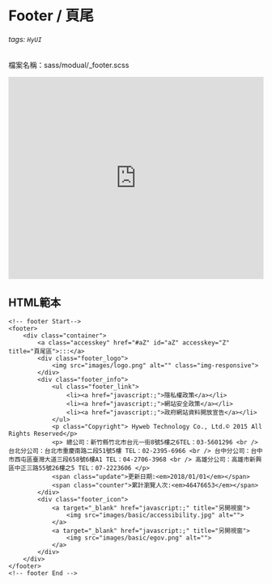 # Footer / 頁尾</font>

###### tags: `HyUI`

檔案名稱：sass/modual/_footer.scss

<iframe height="400" style="width: 100%;" scrolling="no" title="Footer / 頁尾" src="https://codepen.io/u00hyui/embed/jOBErqy?height=265&theme-id=dark&default-tab=html,result" frameborder="no" loading="lazy" allowtransparency="true" allowfullscreen="true">
  See the Pen <a href='https://codepen.io/u00hyui/pen/jOBErqy'>Footer / 頁尾</a> by u00hyui
  (<a href='https://codepen.io/u00hyui'>@u00hyui</a>) on <a href='https://codepen.io'>CodePen</a>.
</iframe>

## HTML範本
```htmlmixed=
<!-- footer Start-->
<footer>
    <div class="container">
        <a class="accesskey" href="#aZ" id="aZ" accesskey="Z" title="頁尾區">:::</a>
        <div class="footer_logo">
            <img src="images/logo.png" alt="" class="img-responsive">
        </div>
        <div class="footer_info">
            <ul class="footer_link">
                <li><a href="javascript:;">隱私權政策</a></li>
                <li><a href="javascript:;">網站安全政策</a></li>
                <li><a href="javascript:;">政府網站資料開放宣告</a></li>
            </ul>
            <p class="Copyright"> Hyweb Technology Co., Ltd.© 2015 All Rights Reserved</p>
            <p> 總公司：新竹縣竹北市台元一街8號5樓之6TEL：03-5601296 <br /> 台北分公司：台北市重慶南路二段51號5樓 TEL：02-2395-6966 <br /> 台中分公司：台中市西屯區臺灣大道三段658號6樓A1 TEL：04-2706-3968 <br /> 高雄分公司：高雄市新興區中正三路55號26樓之5 TEL：07-2223606 </p>
            <span class="update">更新日期:<em>2018/01/01</em></span>
            <span class="counter">累計瀏覽人次:<em>46476653</em></span>
        </div>
        <div class="footer_icon">
            <a target="_blank" href="javascript:;" title="另開視窗">
                <img src="images/basic/accessibility.jpg" alt="">
            </a>
            <a target="_blank" href="javascript:;" title="另開視窗">
                <img src="images/basic/egov.png" alt="">
            </a>
        </div>
    </div>
</footer>
<!-- footer End -->
```


<style>
.ui-infobar{
max-width:95%;
}
.markdown-body{
max-width:95%;
}
</style>
